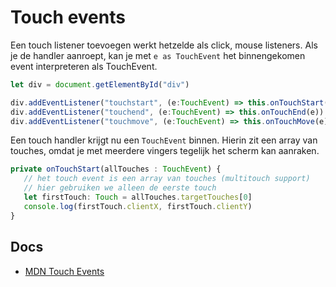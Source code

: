 # Touch events

Een touch listener toevoegen werkt hetzelde als click, mouse listeners. Als je de handler aanroept, kan je met `e as TouchEvent` het binnengekomen event interpreteren als TouchEvent.

```typescript
let div = document.getElementById("div")

div.addEventListener("touchstart", (e:TouchEvent) => this.onTouchStart(e))
div.addEventListener("touchend", (e:TouchEvent) => this.onTouchEnd(e))
div.addEventListener("touchmove", (e:TouchEvent) => this.onTouchMove(e))
```

Een touch handler krijgt nu een `TouchEvent` binnen. Hierin zit een array van touches, omdat je met meerdere vingers tegelijk het scherm kan aanraken.

```typescript
private onTouchStart(allTouches : TouchEvent) {
   // het touch event is een array van touches (multitouch support)
   // hier gebruiken we alleen de eerste touch
   let firstTouch: Touch = allTouches.targetTouches[0]
   console.log(firstTouch.clientX, firstTouch.clientY)
}
```

## Docs

- [MDN Touch Events](https://developer.mozilla.org/en-US/docs/Web/API/Touch_events)
